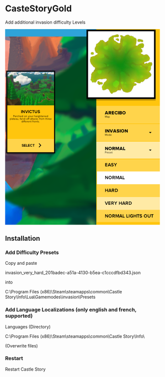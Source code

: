 # CasteStoryGold

Add additional invasion difficulty Levels

![Image of Very Hard Difficulty](https://github.com/ai4life/CasteStoryGold/blob/master/veryHard.png)

## Installation

### Add Difficulty Presets
Copy and paste 

invasion_very_hard_201badec-a51a-4130-b5ea-c1cccdfbd343.json

into 

C:\Program Files (x86)\Steam\steamapps\common\Castle Story\Info\Lua\Gamemodes\invasion\Presets

### Add Language Localizations (only english and french, supported)
Languages (Directory)

C:\Program Files (x86)\Steam\steamapps\common\Castle Story\Info\

(Overwrite files)

### Restart
Restart Castle Story

